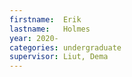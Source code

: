 ```yaml
---
firstname:  Erik
lastname:   Holmes
year: 2020-
categories: undergraduate
supervisor: Liut, Dema
---
```

